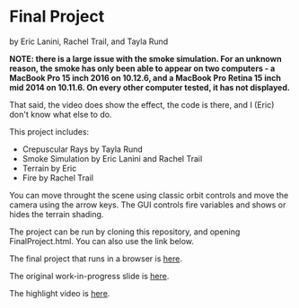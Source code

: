 # Final Project
by Eric Lanini, Rachel Trail, and Tayla Rund

**NOTE: there is a large issue with the smoke simulation. For an unknown reason, the smoke has only been able to appear on two computers - a MacBook Pro 15 inch 2016 on 10.12.6, and a MacBook Pro Retina 15 inch mid 2014 on 10.11.6. On every other computer tested, it has not displayed.**

That said, the video does show the effect, the code is there, and I (Eric) don't know what else to do. 

This project includes:
- Crepuscular Rays by Tayla Rund
- Smoke Simulation by Eric Lanini and Rachel Trail
- Terrain by Eric
- Fire by Rachel Trail

You can move throught the scene using classic orbit controls and move the camera using the arrow keys.
The GUI controls fire variables and shows or hides the terrain shading.

The project can be run by cloning this repository, and opening FinalProject.html. You can also use the link below.

The final project that runs in a browser is [here](https://taylarund.github.io/FinalProject/).

The original work-in-progress slide is [here](https://docs.google.com/presentation/d/e/2PACX-1vRIYRheYBfM9U5IpaUFTEN3pROUyLcSMFA0vzZF_6HKiPVT0lXm1m7GCKsRvAr0mfuNQXvQtSqpfkct/pub?start=false&loop=true&delayms=10000).

The highlight video is [here](https://raw.githubusercontent.com/TaylaRund/FinalProject/master/video.mp4).




